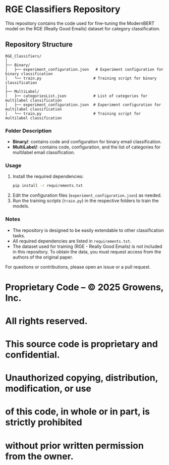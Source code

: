 # RGE Classifiers Repository

This repository contains the code used for fine-tuning the ModernBERT model on the RGE (Really Good Emails) dataset for category classification.

## Repository Structure

```
RGE_Classifiers/
│
├── Binary/
│   ├── experiment_configuration.json   # Experiment configuration for binary classification
│   └── train.py                       # Training script for binary classification
│
├── MultiLabel/
│   ├── categoriesList.json            # List of categories for multilabel classification
│   ├── experiment_configuration.json  # Experiment configuration for multilabel classification
│   └── train.py                       # Training script for multilabel classification
```

### Folder Description

- **Binary/**: contains code and configuration for binary email classification.
- **MultiLabel/**: contains code, configuration, and the list of categories for multilabel email classification.

### Usage


1. Install the required dependencies:
   ```bash
   pip install -r requirements.txt
   ```
2. Edit the configuration files (`experiment_configuration.json`) as needed.
3. Run the training scripts (`train.py`) in the respective folders to train the models.


### Notes
- The repository is designed to be easily extendable to other classification tasks.
- All required dependencies are listed in `requirements.txt`.
- The dataset used for training (RGE - Really Good Emails) is not included in this repository. To obtain the data, you must request access from the authors of the original paper.

For questions or contributions, please open an issue or a pull request.


# Proprietary Code – © 2025 Growens, Inc.
# All rights reserved.
#
# This source code is proprietary and confidential.
# Unauthorized copying, distribution, modification, or use
# of this code, in whole or in part, is strictly prohibited
# without prior written permission from the owner.